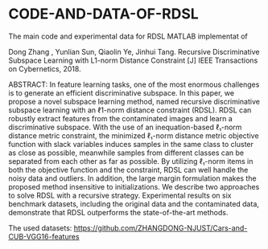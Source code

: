 # CODE-AND-DATA-OF-RDSL
The main code and experimental data for RDSL MATLAB implementat of

Dong Zhang , Yunlian Sun, Qiaolin Ye, Jinhui Tang. Recursive Discriminative Subspace Learning with L1-norm Distance Constraint [J] IEEE Transactions on Cybernetics, 2018.

ABSTRACT: In feature learning tasks, one of the most enormous challenges is to generate an efficient discriminative subspace. In this paper, we propose a novel subspace learning method, named recursive discriminative subspace learning with an ℓ1-norm distance constraint (RDSL). RDSL can robustly extract features from the contaminated images and learn a discriminative subspace. With the use of an inequation-based ℓ₁-norm distance metric constraint, the minimized ℓ₁-norm distance metric objective function with slack variables induces samples in the same class to cluster as close as possible, meanwhile samples from different classes can be separated from each other as far as possible. By utilizing ℓ₁-norm items in both the objective function and the constraint, RDSL can well handle the noisy data and outliers. In addition, the large margin formulation makes the proposed method insensitive to initializations. We describe two approaches to solve RDSL with a recursive strategy. Experimental results on six benchmark datasets, including the original data and the contaminated data, demonstrate that RDSL outperforms the state-of-the-art methods.

The used datasets:
https://github.com/ZHANGDONG-NJUST/Cars-and-CUB-VGG16-features
